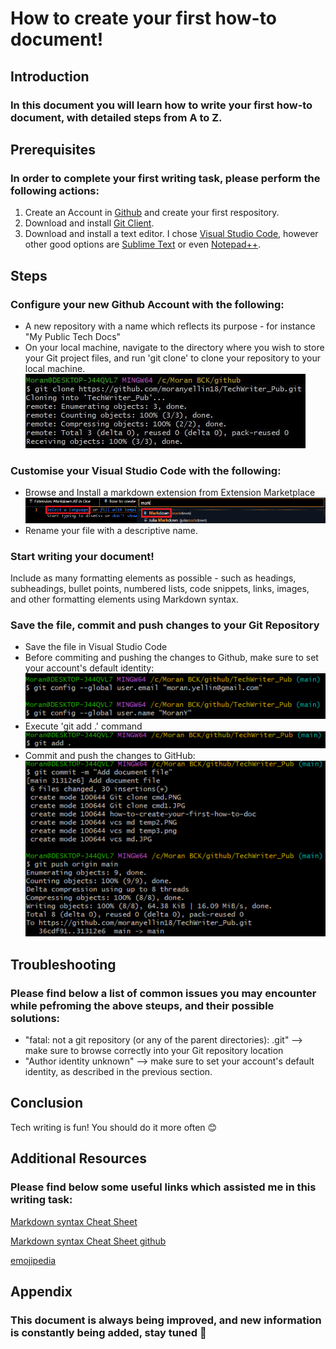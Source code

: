 # How to create your first how-to document!
## Introduction
### In this document you will learn how to write your first how-to document, with detailed steps from A to Z.
## Prerequisites
### In order to complete your first writing task, please perform the following actions:
1. Create an Account in [Github](https://github.com/join/) and create your first respository.
2. Download and install [Git Client](https://git-scm.com/downloads).
3. Download and install a text editor. I chose [Visual Studio Code](https://code.visualstudio.com/), however other good options are [Sublime Text](http://www.sublimetext.com/) or even [Notepad++](https://notepad-plus-plus.org/).
## Steps
### Configure your new Github Account with the following:
* A new repository with a name which reflects its purpose - for instance "My Public Tech Docs"
* On your local machine, navigate to the directory where you wish to store your Git project files, and run 'git clone' to clone your repository to your local machine.
  ![Alt text](Git%20clone%20cmd1.JPG)
### Customise your Visual Studio Code with the following:
* Browse and Install a markdown extension from Extension Marketplace
![Alt text](vcs%20md%20temp3.png)
* Rename your file with a descriptive name.
### Start writing your document!
Include as many formatting elements as possible - such as headings, subheadings, bullet points, numbered lists, code snippets, links, images, and other formatting elements using Markdown syntax.
### Save the file, commit and push changes to your Git Repository
* Save the file in Visual Studio Code
* Before commiting and pushing the changes to Github, make sure to set your account's default identity:
  ![Alt text](git%20config%20username1.PNG)
* Execute 'git add .' command
![Alt text](git%20add.PNG)
* Commit and push the changes to GitHub:
![Alt text](git%20commit%20and%20push.PNG)
## Troubleshooting
### Please find below a list of common issues you may encounter while pefroming the above steups, and their possible solutions:
* "fatal: not a git repository (or any of the parent directories): .git" --> make sure to browse correctly into your Git repository location
* "Author identity unknown" --> make sure to set your account's default identity, as described in the previous section.
## Conclusion
Tech writing is fun! You should do it more often 😊
## Additional Resources
### Please find below some useful links which assisted me in this writing task:
[Markdown syntax Cheat Sheet](https://www.markdownguide.org/cheat-sheet/)

[Markdown syntax Cheat Sheet github](https://github.com/adam-p/markdown-here/wiki/Markdown-Cheatsheet)

[emojipedia](https://emojipedia.org/)
## Appendix
### This document is always being improved, and new information is constantly being added, stay tuned 👀